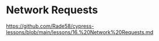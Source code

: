 # Network Requests

<https://github.com/Rade58/cypress-lessons/blob/main/lessons/16.%20Network%20Requests.md>


